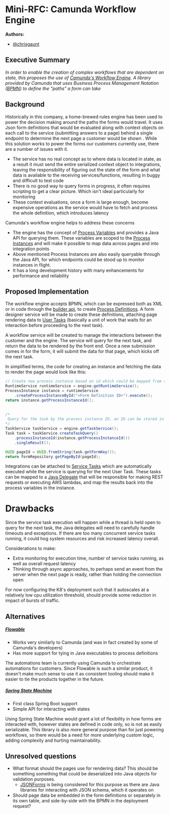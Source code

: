 
# Mini-RFC: Camunda Workflow Engine

**Authors:**

- [@chrisgaunt](https://github.com/cgtopher)
## Executive Summary

*In order to enable the creation of complex workflows that are dependent on state, this proposes the use of [Camunda's Workflow Engine](https://camunda.com/platform-7/workflow-engine/). A library provided by Camunda that uses Business Process Management Notation ([BPMN](https://www.bpmn.org/)) to define the "paths" a form can take*

## Background

Historically in this company, a home-brewed rules engine has been used to power the decision making around the paths the forms would travel.  It uses Json form definitions that would be evaluated along with context objects on each call to the service (submitting answers to a page) behind a single endpoint to determine the next page a customer would be shown . While this solution works to power the forms our customers currently use, there are a number of issues with it.

- The service has no real concept as to where data is located in state, as a result it must send the entire serialized context object to integrations, leaving the responsibility of figuring out the state of the form and what data is available to the receiving services/functions, resulting in buggy and difficult to test code
- There is no good way to query forms in progress, it often requires scripting to get a clear picture. Which isn't ideal particularly for monitoring 
- These context evaluations, once a form is large enough, become expensive operations as the service would have to fetch and process the whole definition, which introduces latency

Camunda's workflow engine helps to address these concerns
- The engine has the concept of [Process Variables](https://docs.camunda.org/manual/latest/user-guide/process-engine/variables/) and provides a Java API for querying them. These variables are scoped to the [Process Instances](https://docs.camunda.org/manual/latest/user-guide/process-engine/process-engine-concepts/#process-instances) and will make it possible to map data across pages and into integration points
- Above mentioned Process Instances are also easily queryable through the Java API, for which endpoints could be stood up to monitor instances in flight.
- It has a long development history with many enhancements for performance and reliability
## Proposed Implementation

The workflow engine accepts BPMN, which can be expressed both as XML or in code through the [builder api](https://docs.camunda.org/manual/latest/user-guide/model-api/bpmn-model-api/create-a-model/), to create [Process Definitions](https://docs.camunda.org/manual/latest/user-guide/process-engine/process-engine-concepts/#process-definitions). A form designer service will be made to create these definitions, attaching page rendering data to [User Tasks](https://docs.camunda.org/manual/7.20/reference/bpmn20/tasks/user-task/) (basically a unit of work that waits for an interaction before proceeding to the next task).

A workflow service will be created to manage the interactions between the customer and the engine. The service will query for the next task, and return the data to be rendered by the front end. Once a new submission comes in for the form, it will submit the data for that page, which kicks off the next task. 

In simplified terms, the code for creating an instance and fetching the data to render the page would look like this:

```Java
// Create new process instance based on id which could be mapped from a slug  
RuntimeService runtimeService = engine.getRuntimeService();  
ProcessInstance instance = runtimeService
    .createProcessInstanceById("<Form Definition ID>").execute();  
return instance.getProcessInstanceId();  
  
  
/*  
 Query for the task by the process instance ID, an ID can be stored in the  task's "formKey" field which is placed by default by Camunda 
*/
TaskService taskService = engine.getTaskService();
Task task = taskService.createTaskQuery()
    .processInstanceId(instance.getProcessInstanceId())
    .singleResult();

UUID pageId = UUID.fromString(task.getFormKey());  
return formRepository.getPageById(pageId);
```


Integrations can be attached to [Service Tasks](https://docs.camunda.org/manual/latest/reference/bpmn20/tasks/service-task/)  which are automatically executed while the service is querying for the next User Task. These tasks can be mapped to a [Java Delegate](https://docs.camunda.org/manual/7.20/user-guide/process-engine/delegation-code/#java-delegate) that will be responsible for making REST requests or executing AWS lambdas, and map the results back into the process variables in the instance.


# Drawbacks

Since the service task execution will happen while a thread is held open to query for the next task, the Java delegates will need to carefully handle timeouts and exceptions. If there are too many concurrent service tasks running, it could hog system resources and risk increased latency overall.

Considerations to make:
- Extra monitoring for execution time, number of service tasks running, as well as overall request latency
- Thinking through async approaches, to perhaps send an event from the server when the next page is ready, rather than holding the connection open

For now configuring the K8's deployment such that it autoscales at a relatively low cpu utilization threshold, should provide some reduction in impact of bursts of traffic.  

## Alternatives

##### [Flowable](https://www.flowable.com/)
- Works very similarly to Camunda (and was in fact created by some of Camunda's developers)
- Has more support for tying in Java executables to process definitions

The automations team is currently using Camunda to orchestrate automations for customers. Since Flowable is such a similar product, it doesn't make much sense to use it as consistent tooling should make it easier to tie the products together in the future.

##### [Spring State Machine](https://spring.io/projects/spring-statemachine)
- First class Spring Boot support
- Simple API for interacting with states

Using Spring State Machine would grant a lot of flexibility in how forms are interacted with, however states are defined in code only, so is not as easily serializable. This library is also more general purpose than for just powering workflows, so there would be a need for more underlying custom logic, adding complexity and hurting maintainability. 

## Unresolved questions

- What format should the pages use for rendering data? This should be something something that could be deserialized into Java objects for validation purposes.
	- [JSONForms](https://jsonforms.io/) is being considered for this purpose as there are Java libraries for interacting with JSON schema, which it operates on 
- Should page data be embedded in the form definitions or separately in its own table, and side-by-side with the BPMN in the deployment request?
